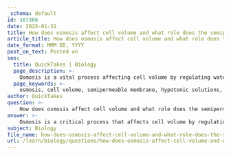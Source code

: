 ```yaml
---
_schema: default
id: 167366
date: 2025-01-31
title: How does osmosis affect cell volume and what role does the semipermeable membrane play?
article_title: How does osmosis affect cell volume and what role does the semipermeable membrane play?
date_format: MMM DD, YYYY
post_on_text: Posted on
seo:
  title: QuickTakes | Biology
  page_description: >-
    Osmosis is a vital process affecting cell volume by regulating water movement across a semipermeable membrane, influencing how cells respond to varying solute concentrations.
  page_keywords: >-
    osmosis, cell volume, semipermeable membrane, hypotonic solutions, hypertonic solutions, isotonic solutions, tonicity, cellular homeostasis, water movement, selective permeability
author: QuickTakes
question: >-
    How does osmosis affect cell volume and what role does the semipermeable membrane play?
answer: >-
    Osmosis is a critical process that affects cell volume by regulating the movement of water across a semipermeable membrane. This process occurs when water moves from an area of lower solute concentration (or higher water concentration) to an area of higher solute concentration (or lower water concentration). The semipermeable membrane allows water molecules to pass through while restricting the movement of solute particles, which is essential for maintaining cellular homeostasis.\n\n### Effects of Osmosis on Cell Volume\n\n1. **Hypotonic Solutions**: When a cell is placed in a hypotonic solution (lower solute concentration outside the cell), water enters the cell, causing it to swell and potentially burst (lyse). This is because the osmotic pressure drives water into the cell to balance the solute concentrations on both sides of the membrane.\n\n2. **Hypertonic Solutions**: Conversely, in a hypertonic solution (higher solute concentration outside the cell), water exits the cell, leading to cell shrinkage (crenation). The cell loses water to the surrounding solution to achieve osmotic balance.\n\n3. **Isotonic Solutions**: In an isotonic environment (equal solute concentration inside and outside the cell), there is no net movement of water, and the cell maintains its volume. This state is crucial for cells to function optimally without undergoing stress from swelling or shrinking.\n\n### Role of the Semipermeable Membrane\n\nThe semipermeable membrane plays a vital role in osmosis by selectively allowing water to pass while preventing solutes from moving freely. This selective permeability is essential for:\n\n- **Maintaining Tonicity**: The membrane's ability to control the movement of water helps maintain the appropriate tonicity of the cell's internal environment, which is crucial for cellular functions.\n- **Regulating Cell Volume**: By controlling water movement, the membrane helps regulate cell volume, ensuring that cells do not become too swollen or too shriveled, which could impair their function.\n- **Facilitating Homeostasis**: The semipermeable nature of the membrane allows cells to respond to changes in their external environment, adjusting their internal conditions to maintain homeostasis.\n\nIn summary, osmosis significantly impacts cell volume by driving water movement based on solute concentrations, while the semipermeable membrane is essential for regulating this process and maintaining cellular integrity.
subject: Biology
file_name: how-does-osmosis-affect-cell-volume-and-what-role-does-the-semipermeable-membrane-play.md
url: /learn/biology/questions/how-does-osmosis-affect-cell-volume-and-what-role-does-the-semipermeable-membrane-play
---
```


&nbsp;